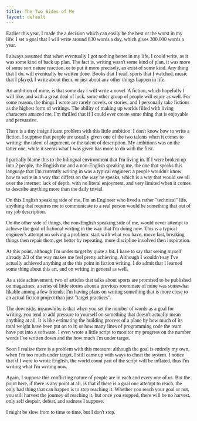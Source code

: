 ```yaml
---
title: The Two Sides of Me
layout: default
---
```

<div style="font-family: Crimson Text">
Earlier this year, I made the a decision which can easily be the best or the worst in my life: I set a goal that I will write around 830 words a day, which gives 300,000 words a year.

I always assumed that when eventually I got nothing better in my life, I could write, as it was some kind of back up plan. The fact is, writing wasn't some kind of plan, it was more of some sort nature reaction, or to put it more precisely, an exist of some kind. Any thing that I do, will eventually be written done. Books that I read, sports that I watched, music that I played, I write about them, or just about any other things happen in life.

An ambition of mine, is that some day I will write a novel. A fiction, which hopefully I will like, and with a great deal of luck, some other group of people will enjoy as well. For some reason, the things I wrote are rarely novels, or stories, and I personally take fictions as the highest form of writings. The ability of making up worlds filled with living characters amazed me, I'm thrilled that if I could ever create some thing that is enjoyable and persuasive.

There is a tiny insignificant problem with this little ambition: I don't know how to write a fiction. I suppose that people are usually given one of the two talents when it comes to writing: the talent of argument, or the talent of description. My ambitions was on the latter one, while it seems what I was given has more to do with the first.

I partially blame this to the bilingual environment that I'm living in. If I were broken up into 2 people, the English me and a non-English speaking me, the one that speaks this language that I'm currently writing in was a typical engineer: a people wouldn't know how to write in a way that differs on the way he speaks, which is a way that would see all over the internet: lack of depth, with no literal enjoyment, and very limited when it comes to describe anything more than the daily trivial.

On this English speaking side of me, I'm an Engineer who lived a rather "technical" life, anything that requires me to communicate to a real person would be something that out of my job description. 

On the other side of things, the non-English speaking side of me, would never attempt to achieve the goal of fictional writing in the way that I'm doing now. This is a typical engineer's attempt on solving a problem: start with what you have, move fast, breaking things then repair them, get better by repeating, more discipline involved then inspiration.

At this point, although I'm under target by quite a bit, I have to say that seeing myself already 2/3 of the way makes me feel pretty achieving. Although I wouldn't say I've actually achieved anything at the this point in fiction writing, I do admit that I learned some thing about this art, and on writing in general as well.

As a side achievement, two of articles that talks about sports are promised to be published on magazines; a series of little stories about a previous roommate of mine was somewhat likable among a few friends; I'm having plans on writing something that is more close to an actual fiction project than just "target practices".

The downside, meanwhile, is that when you set the number of words as a goal for writing, you tend to add pressure to yourself on something that doesn't actually mean anything at all. It is like estimating the building process of a plane by how much of its total weight have been put on to it; or how many lines of programming code the team have put into a software. I even wrote a little script to monitor my progress on the number words I've written down and the how much I'm under target.

Soon I realize there is a problem with this measure: although the goal is entirely my own, when I'm too much under target, I still came up with ways to cheat the system. I notice that if I were to wrote English, the world count part of the script will be inflated, thus I'm writing what I'm writing now.

Again, I suppose this conflicting nature of people are in each and every one of us. But the point here, if there is any point at all, is that if there is a goal one attempt to reach, the only bad thing that can happen is to stop reaching it. Whether you reach your goal or not, you still harvest the journey of reaching it, but once you stopped, there will be no harvest, only self despair, defeat, and sadness I suppose.

I might be slow from to time to time, but I don't stop.
</div>
